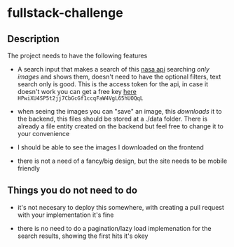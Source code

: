 # fullstack-challenge

## Description

The project needs to have the following features

- A search input that makes a search of this [nasa api](https://images.nasa.gov/docs/images.nasa.gov_api_docs.pdf) searching *only images* and shows them, doesn't need to have the optional filters, text search only is good. This is the access token for the api, in case it doesn't work you can get a free key [here](https://api.nasa.gov/)
`HPwiXU4SP5t2jj7CbGcGf1ccqFaW4VgL65hUOQqL`

- when seeing the images you can "save" an image, this *downloads* it to the backend, this files should be stored at a ./data folder. There is already a file entity created on the backend but feel free to change it to your convenience

- I should be able to see the images I downloaded on the frontend

- there is not a need of a fancy/big design, but the site needs to be mobile friendly


## Things you do not need to do

- it's not necesary to deploy this somewhere, with creating a pull request with your implementation it's fine

- there is no need to do a pagination/lazy load implemenation for the search results, showing the first hits it's okey
